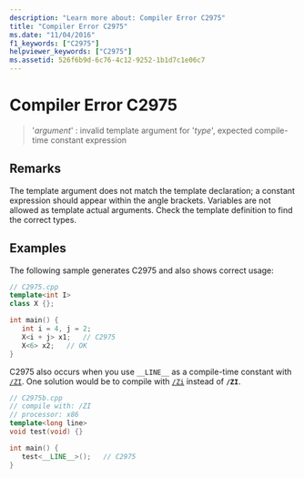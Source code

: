 ```yaml
---
description: "Learn more about: Compiler Error C2975"
title: "Compiler Error C2975"
ms.date: "11/04/2016"
f1_keywords: ["C2975"]
helpviewer_keywords: ["C2975"]
ms.assetid: 526f6b9d-6c76-4c12-9252-1b1d7c1e06c7
---
```

# Compiler Error C2975

> '*argument*' : invalid template argument for '*type*', expected compile-time constant expression

## Remarks

The template argument does not match the template declaration; a constant expression should appear within the angle brackets. Variables are not allowed as template actual arguments. Check the template definition to find the correct types.

## Examples

The following sample generates C2975 and also shows correct usage:

```cpp
// C2975.cpp
template<int I>
class X {};

int main() {
   int i = 4, j = 2;
   X<i + j> x1;   // C2975
   X<6> x2;   // OK
}
```

C2975 also occurs when you use `__LINE__` as a compile-time constant with [`/ZI`](../../build/reference/z7-zi-zi-debug-information-format.md). One solution would be to compile with [`/Zi`](../../build/reference/z7-zi-zi-debug-information-format.md) instead of **`/ZI`**.

```cpp
// C2975b.cpp
// compile with: /ZI
// processor: x86
template<long line>
void test(void) {}

int main() {
   test<__LINE__>();   // C2975
}
```
